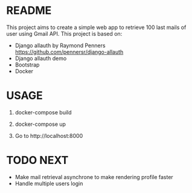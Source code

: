 # README

This project aims to create a simple web app to retrieve 100 last mails of user using Gmail API.
This project is based on:
- Django allauth by Raymond Penners https://github.com/pennersr/django-allauth
- Django allauth demo
- Bootstrap
- Docker

# USAGE

1) docker-compose build

2) docker-compose up

3) Go to http://localhost:8000


# TODO NEXT
- Make mail retrieval asynchrone to make rendering profile faster
- Handle multiple users login
